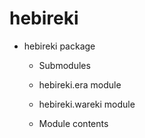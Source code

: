 # hebireki

* hebireki package

  * Submodules

  * hebireki.era module

  * hebireki.wareki module

  * Module contents
